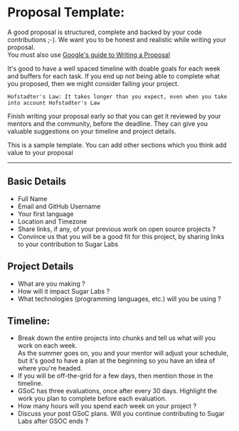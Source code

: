 # Proposal Template:
A good proposal is structured, complete and backed by your code contributions ;-). We want you to be honest and realistic while writing your proposal.<br>
You must also use [Google's guide to Writing a Proposal](https://google.github.io/gsocguides/student/writing-a-proposal)

It's good to have a well spaced timeline with doable goals for each week and buffers for each task. If you end up not being able to complete what you proposed, then we might consider failing your project.

```
Hofstadter's Law: It takes longer than you expect, even when you take into account Hofstadter's Law
```

Finish writing your proposal early so that you can get it reviewed by your mentors and the community, before the deadline. They can give you valuable suggestions on your timeline and project details.

This is a sample template. You can add other sections which you think add value to your proposal

---------------
## Basic Details
 - Full Name
 - Email and GitHub Username
 - Your first language
 - Location and Timezone
 - Share links, if any, of your previous work on open source projects ?
 - Convince us that you will be a good fit for this project, by sharing links to your contribution to Sugar Labs


## Project Details
 - What are you making ? 
 - How will it impact Sugar Labs ?
 - What technologies (programming languages, etc.) will you be using ?

## Timeline:
 - Break down the entire projects into chunks and tell us what will you work on each week.<br>
   As the summer goes on, you and your mentor will adjust your schedule, but it's good to have a plan at the beginning so you have an idea of where you're headed.
 - If you will be off-the-grid for a few days, then mention those in the timeline.
 - GSoC has three evaluations, once after every 30 days. Highlight the work you plan to complete before each evaluation.
 - How many hours will you spend each week on your project ?
 - Discuss your post GSoC plans. Will you continue contributing to Sugar Labs after GSOC ends ?